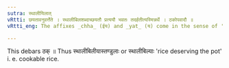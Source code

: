 ```yaml
---
sutra: स्थालीयिलात्
vRtti: छयतावनुवर्त्तेते । स्थालीबिलशब्दाच्छयतौ प्रत्ययौ भवतः तदर्हतीत्यस्मिन्नर्थे । ठकोपवादौ ॥
vRtti_eng: The affixes _chha_ (ईय) and _yat_ (य) come in the sense of 'deserving that,' after the word _sthalibila_.

---
```

This debars ठक् ॥ Thus स्थालीबिलीयास्तण्डुलाः or स्थालीबिल्याः 'rice deserving the pot' i. e. cookable rice.